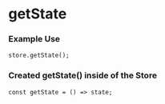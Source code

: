 # getState

### Example Use

`store.getState();`

### Created getState() inside of the Store

`const getState = () => state;`
